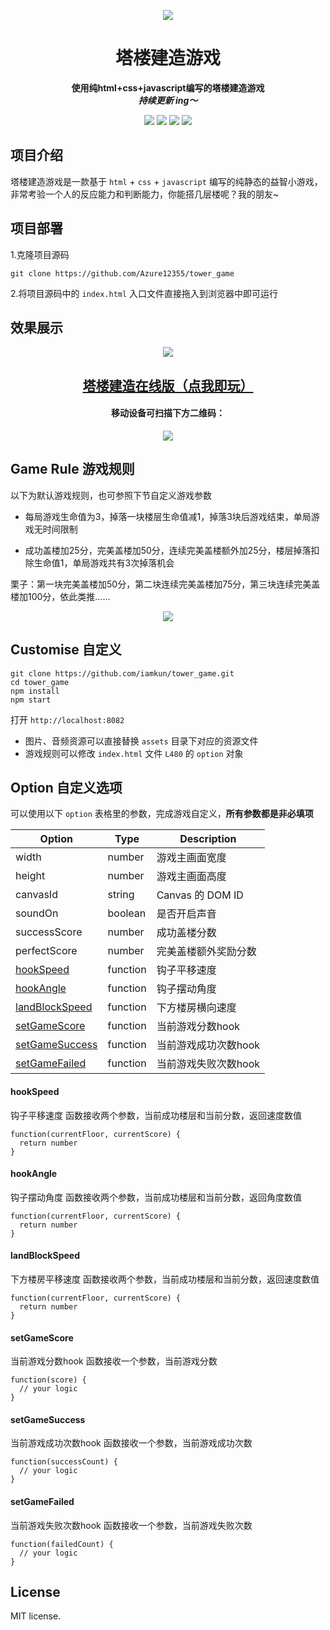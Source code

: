 
<p align="center"><img src="https://o2qq673j2.qnssl.com/tower-loading.gif"/></p>
<h1 align="center">塔楼建造游戏</h1>
<p align="center"><strong>使用纯html+css+javascript编写的塔楼建造游戏<br><em>持续更新 ing～</em></strong></p>

<div align="center">
    <a href="https://www.weilanx.com/"><img src="https://img.shields.io/badge/个人博客-蔚蓝-orange.svg?style=plasticr"></a>
    <a href="https://github.com/Azure12355/tower_game"><img src="https://img.shields.io/badge/github-项目地址-yellow.svg?style=plasticr"></a>
    <a href="https://github.com/Azure12355/tower_game"><img src="https://img.shields.io/badge/码云-项目地址-orange.svg?style=plasticr"></a>
    <a href="https://azure12355.github.io/tower_game/"><img src="https://img.shields.io/badge/online-点我即玩-blueviolet.svg?style=plasticr"></a>
    
</div>

## 项目介绍
塔楼建造游戏是一款基于 `html` + `css` + `javascript` 编写的纯静态的益智小游戏，非常考验一个人的反应能力和判断能力，你能搭几层楼呢？我的朋友~

## 项目部署
1.克隆项目源码
```shell
git clone https://github.com/Azure12355/tower_game
```
2.将项目源码中的 `index.html` 入口文件直接拖入到浏览器中即可运行

## 效果展示
<p align="center"><img src="https://user-images.githubusercontent.com/17680888/47480922-93a20c00-d864-11e8-8f7c-6d1d60184730.gif"/></p>
<h2 align="center"><a href="https://azure12355.github.io/tower_game/">塔楼建造在线版（点我即玩）</a></h2>
<h4 align="center">移动设备可扫描下方二维码：</h4>
<p align="center">
  <img src="https://user-images.githubusercontent.com/17680888/47480646-abc55b80-d863-11e8-9337-4ea768ebe55d.png" />
</p>

## Game Rule 游戏规则

以下为默认游戏规则，也可参照下节自定义游戏参数

- 每局游戏生命值为3，掉落一块楼层生命值减1，掉落3块后游戏结束，单局游戏无时间限制

- 成功盖楼加25分，完美盖楼加50分，连续完美盖楼额外加25分，楼层掉落扣除生命值1，单局游戏共有3次掉落机会

栗子：第一块完美盖楼加50分，第二块连续完美盖楼加75分，第三块连续完美盖楼加100分，依此类推……

<p align="center">
  <img src="https://o2qq673j2.qnssl.com/Fv7ewqHHXeAnUAlF7AI9ndQulEOC" />
</p>

## Customise 自定义

```
git clone https://github.com/iamkun/tower_game.git
cd tower_game
npm install
npm start
```
打开 `http://localhost:8082`

- 图片、音频资源可以直接替换 `assets` 目录下对应的资源文件
- 游戏规则可以修改 `index.html` 文件 `L480` 的 `option` 对象

## Option 自定义选项

可以使用以下 `option` 表格里的参数，完成游戏自定义，**所有参数都是非必填项**

| Option | Type | Description |
|---------|--------|-------------|
| width          | number | 游戏主画面宽度 |
| height         | number | 游戏主画面高度 |
| canvasId       | string | Canvas 的 DOM ID |
| soundOn        | boolean | 是否开启声音 |
| successScore   | number | 成功盖楼分数 |
| perfectScore   | number | 完美盖楼额外奖励分数 |
| <a href="#hookspeed">hookSpeed</a> | function | 钩子平移速度 |
| <a href="#hookangle">hookAngle</a> | function | 钩子摆动角度 |
| <a href="#landblockspeed">landBlockSpeed</a> | function | 下方楼房横向速度 |
| <a href="#setgamescore">setGameScore</a> | function | 当前游戏分数hook |
| <a href="#setgamesuccess">setGameSuccess</a> | function | 当前游戏成功次数hook |
| <a href="#setgamefailed">setGameFailed</a> | function | 当前游戏失败次数hook |

#### hookSpeed
钩子平移速度
函数接收两个参数，当前成功楼层和当前分数，返回速度数值
```
function(currentFloor, currentScore) {
  return number
}
```

#### hookAngle
钩子摆动角度
函数接收两个参数，当前成功楼层和当前分数，返回角度数值
```
function(currentFloor, currentScore) {
  return number
}
```

#### landBlockSpeed
下方楼房平移速度
函数接收两个参数，当前成功楼层和当前分数，返回速度数值
```
function(currentFloor, currentScore) {
  return number
}
```

#### setGameScore
当前游戏分数hook
函数接收一个参数，当前游戏分数
```
function(score) {
  // your logic
}
```

#### setGameSuccess
当前游戏成功次数hook
函数接收一个参数，当前游戏成功次数
```
function(successCount) {
  // your logic
}
```

#### setGameFailed
当前游戏失败次数hook
函数接收一个参数，当前游戏失败次数
```
function(failedCount) {
  // your logic
}
```

## License

MIT license.
